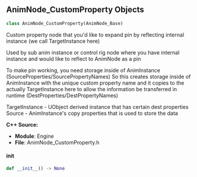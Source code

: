 ## AnimNode_CustomProperty Objects

```python
class AnimNode_CustomProperty(AnimNode_Base)
```

Custom property node that you'd like to expand pin by reflecting internal instance (we call TargetInstance here)

 Used by sub anim instance or control rig node
    where you have internal instance and would like to reflect to AnimNode as a pin

 To make pin working, you need storage inside of AnimInstance (SourceProperties/SourcePropertyNames)
 So this creates storage inside of AnimInstance with the unique custom property name
    and it copies to the actually TargetInstance here to allow the information be transferred in runtime (DestProperties/DestPropertyNames)

 TargetInstance - UObject derived instance that has certain dest properties
 Source - AnimInstance's copy properties that is used to store the data

**C++ Source:**

- **Module**: Engine
- **File**: AnimNode_CustomProperty.h

<a id="unreal.AnimNode_CustomProperty.__init__"></a>

#### __init__

```python
def __init__() -> None
```

<a id="unreal.AnimNode_LinkedAnimGraph"></a>